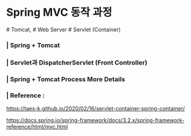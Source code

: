 # Spring MVC 동작 과정 

\# Tomcat, # Web Server # Servlet (Container)

### | Spring + Tomcat 



### | Servlet과 DispatcherServlet (Front Controller)



### | Spring + Tomcat Process More Details 



### | Reference : 

https://taes-k.github.io/2020/02/16/servlet-container-spring-container/

https://docs.spring.io/spring-framework/docs/3.2.x/spring-framework-reference/html/mvc.html